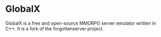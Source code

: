# GlobalX
GlobalX is a free and open-source MMORPG server emulator written in C++. It is a fork of the forgottenserver project.
